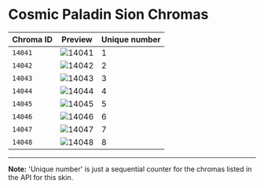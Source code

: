 # Cosmic Paladin Sion Chromas

| Chroma ID | Preview | Unique number |
|---|---|---|
| `14041` | ![14041](https://raw.communitydragon.org/latest/plugins/rcp-be-lol-game-data/global/default/v1/champion-chroma-images/14/14041.png) | 1 |
| `14042` | ![14042](https://raw.communitydragon.org/latest/plugins/rcp-be-lol-game-data/global/default/v1/champion-chroma-images/14/14042.png) | 2 |
| `14043` | ![14043](https://raw.communitydragon.org/latest/plugins/rcp-be-lol-game-data/global/default/v1/champion-chroma-images/14/14043.png) | 3 |
| `14044` | ![14044](https://raw.communitydragon.org/latest/plugins/rcp-be-lol-game-data/global/default/v1/champion-chroma-images/14/14044.png) | 4 |
| `14045` | ![14045](https://raw.communitydragon.org/latest/plugins/rcp-be-lol-game-data/global/default/v1/champion-chroma-images/14/14045.png) | 5 |
| `14046` | ![14046](https://raw.communitydragon.org/latest/plugins/rcp-be-lol-game-data/global/default/v1/champion-chroma-images/14/14046.png) | 6 |
| `14047` | ![14047](https://raw.communitydragon.org/latest/plugins/rcp-be-lol-game-data/global/default/v1/champion-chroma-images/14/14047.png) | 7 |
| `14048` | ![14048](https://raw.communitydragon.org/latest/plugins/rcp-be-lol-game-data/global/default/v1/champion-chroma-images/14/14048.png) | 8 |

---

**Note:** 'Unique number' is just a sequential counter for the chromas listed in the API for this skin.